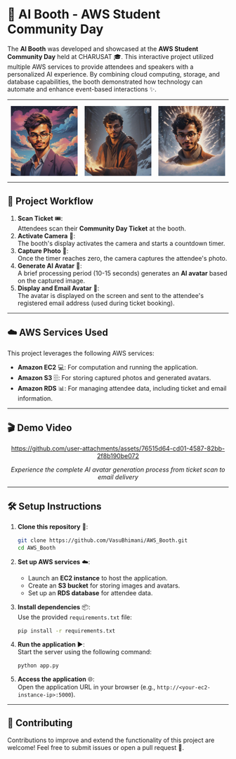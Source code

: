 # 🤖 AI Booth - AWS Student Community Day

The **AI Booth** was developed and showcased at the **AWS Student Community Day** held at CHARUSAT 🎓. This interactive project utilized multiple AWS services to provide attendees and speakers with a personalized AI experience. By combining cloud computing, storage, and database capabilities, the booth demonstrated how technology can automate and enhance event-based interactions ✨.

---

<div style="display: flex; justify-content: space-around;">
  <img src="/static/assets/Demo2.jpeg" alt="AI Avatar Example 1" style="width: 30%; height: auto;">
  <img src="/static/assets/Demo1.png" alt="AI Avatar Example 3" style="width: 30%; height: auto;">
  <img src="/static/assets/Demo3.jpeg" alt="AI Avatar Example 2" style="width: 30%; height: auto;">
</div>

---

## 🔄 Project Workflow

1. **Scan Ticket** 🎟️:  
   Attendees scan their **Community Day Ticket** at the booth.
2. **Activate Camera** 📸:  
   The booth's display activates the camera and starts a countdown timer.
3. **Capture Photo** 📱:  
   Once the timer reaches zero, the camera captures the attendee's photo.
4. **Generate AI Avatar** 🧠:  
   A brief processing period (10-15 seconds) generates an **AI avatar** based on the captured image.
5. **Display and Email Avatar** 📧:  
   The avatar is displayed on the screen and sent to the attendee's registered email address (used during ticket booking).

---

## ☁️ AWS Services Used

This project leverages the following AWS services:

- **Amazon EC2** 💻: For computation and running the application.
- **Amazon S3** 🗄️: For storing captured photos and generated avatars.
- **Amazon RDS** 📊: For managing attendee data, including ticket and email information.

---



## 🎬 Demo Video

<div align="center" style="max-width: 800px; margin: 0 auto;">


https://github.com/user-attachments/assets/76515d64-cd01-4587-82bb-2f8b190be072


*Experience the complete AI avatar generation process from ticket scan to email delivery*

</div>


---

## 🛠️ Setup Instructions

1. **Clone this repository** 📂:  
   ```bash
   git clone https://github.com/VasuBhimani/AWS_Booth.git
   cd AWS_Booth
   ```

2. **Set up AWS services** ☁️:  
   - Launch an **EC2 instance** to host the application.  
   - Create an **S3 bucket** for storing images and avatars.  
   - Set up an **RDS database** for attendee data.  

3. **Install dependencies** 📦:  
   Use the provided `requirements.txt` file:  
   ```bash
   pip install -r requirements.txt
   ```

4. **Run the application** ▶️:  
   Start the server using the following command:  
   ```bash
   python app.py
   ```

5. **Access the application** 🌐:  
   Open the application URL in your browser (e.g., `http://<your-ec2-instance-ip>:5000`).

---

## 👥 Contributing

Contributions to improve and extend the functionality of this project are welcome! Feel free to submit issues or open a pull request 🚀.
